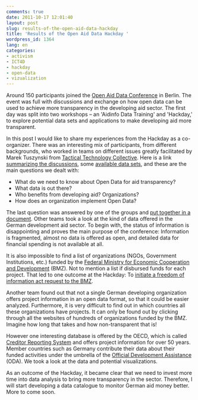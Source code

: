 ```yaml
---
comments: true
date: 2011-10-17 12:01:40
layout: post
slug: results-of-the-open-aid-data-hackday
title: 'Results of the Open Aid Data Hackday '
wordpress_id: 1364
lang: en
categories:
- activism
- ICT4D
- hackday
- open-data
- vizualization
---
```


Around 150 participants joined the [Open Aid Data Conference](http://openaiddata.de/) in Berlin. The event was full with discussions and exchange on how open data can be used to achieve more transparency in the developing aid sector. The first day was split into two workshops – an 'Aidinfo Data Training' and 'Hackday,' to explore potential data sets and applications to make developing aid more transparent.

In this post I would like to share my experiences from the Hackday as a co-organizer. There was an interesting mix of participants, from different backgrounds, who worked in teams on different issues greatly facilitated by Marek Tuszynski from [Tactical Technology Collective](http://www.tacticaltech.org/team). Here is a link [summarizing the discussions](http://de.okfnpad.org/16), some [available data sets](https://github.com/crisscrossed/Open-Aid-Data-Hackday), and these are the main questions we dealt with:

- What do we need to know about Open Data for aid transparency?
- What data is out there?
- Who benefits from developing aid? Organizations?
- How does an organization implement Open Data?

The last question was answered by one of the groups and [put together in a document](https://docs.google.com/document/d/1bpN8YnIBudk-Ydx6YpzDO__4-3MsNP9DiJhQIs_qKpQ/edit?hl=en_US).
Other teams took a look at the kind of data offered in the German development aid sector. To begin with, the status of information is disappointing and proves the main purpose of the conference: Information is fragmented, almost no data is offered as open, and detailed data for financial spending is not available at all.

It is also impossible to find a list of organizations (NGOs, Government Institutions, etc.) funded by the [Federal Ministry for Economic Cooperation and Development](http://www.bmz.de/en/index.html) (BMZ). Not to mention a list if disbursed funds for each project. That led to one outcome at the Hackday: To [initiate a freedom of information act request to the BMZ](https://fragdenstaat.de/anfrage/liste-aller-vom-bmz-geforderten-organisationenen-in-2010/).

Another team found out that not a single German developing organization offers project information in an open data format, so that it could be easier analyzed. Furthermore, it is very difficult to find out in which countries all these organizations have projects. It can only be found out by clicking through all the websites of hundreds of organizations funded by the BMZ. Imagine how long that takes and how non-transparent that is!

However one interesting database is offered by the OECD, which is called [Creditor Reporting System](http://www.oecd.org/document/0/0,2340,en_2649_34447_37679488_1_1_1_1,00.html) and offers project information for over 50 years. Member countries such as Germany contribute their data about their funded activities under the umbrella of the [Official Development Assistance](http://de.wikipedia.org/wiki/Official_Development_Assistance) (ODA). We took a look at the data and potential visualizations.

As an outcome of the Hackday, it became clear that we need to invest more time into data analysis to bring more transparency in the sector. Therefore, I will start developing a data catalogue to monitor German aid money better. More to come soon.
